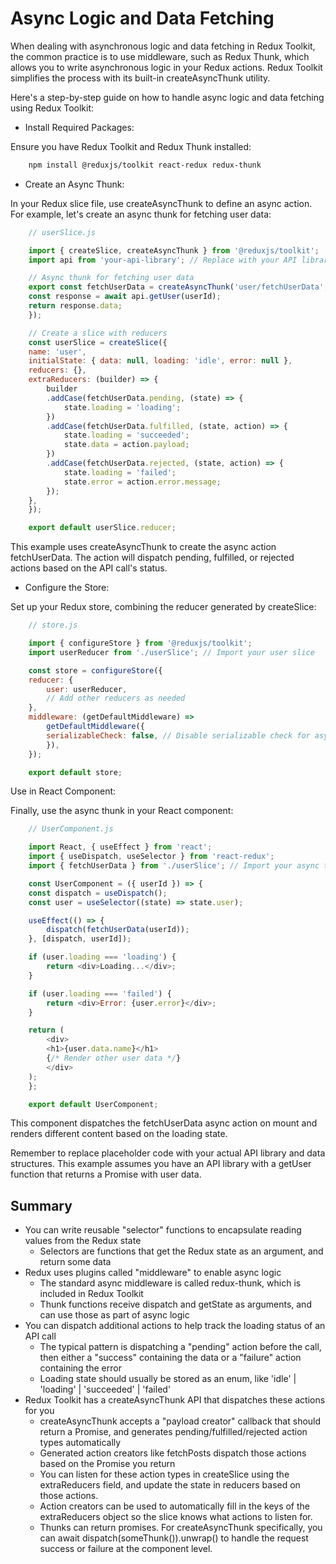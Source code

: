 # Async Logic and Data Fetching

When dealing with asynchronous logic and data fetching in Redux Toolkit, the common practice is to use middleware, such as Redux Thunk, which allows you to write asynchronous logic in your Redux actions. Redux Toolkit simplifies the process with its built-in createAsyncThunk utility.

Here's a step-by-step guide on how to handle async logic and data fetching using Redux Toolkit:

* Install Required Packages:

Ensure you have Redux Toolkit and Redux Thunk installed:

```bash
    npm install @reduxjs/toolkit react-redux redux-thunk
```

* Create an Async Thunk:

In your Redux slice file, use createAsyncThunk to define an async action. For example, let's create an async thunk for fetching user data:

```javascript
    // userSlice.js

    import { createSlice, createAsyncThunk } from '@reduxjs/toolkit';
    import api from 'your-api-library'; // Replace with your API library

    // Async thunk for fetching user data
    export const fetchUserData = createAsyncThunk('user/fetchUserData', async (userId) => {
    const response = await api.getUser(userId);
    return response.data;
    });

    // Create a slice with reducers
    const userSlice = createSlice({
    name: 'user',
    initialState: { data: null, loading: 'idle', error: null },
    reducers: {},
    extraReducers: (builder) => {
        builder
        .addCase(fetchUserData.pending, (state) => {
            state.loading = 'loading';
        })
        .addCase(fetchUserData.fulfilled, (state, action) => {
            state.loading = 'succeeded';
            state.data = action.payload;
        })
        .addCase(fetchUserData.rejected, (state, action) => {
            state.loading = 'failed';
            state.error = action.error.message;
        });
    },
    });

    export default userSlice.reducer;
```

This example uses createAsyncThunk to create the async action fetchUserData. The action will dispatch pending, fulfilled, or rejected actions based on the API call's status.

* Configure the Store:

Set up your Redux store, combining the reducer generated by createSlice:

```javascript
    // store.js

    import { configureStore } from '@reduxjs/toolkit';
    import userReducer from './userSlice'; // Import your user slice

    const store = configureStore({
    reducer: {
        user: userReducer,
        // Add other reducers as needed
    },
    middleware: (getDefaultMiddleware) =>
        getDefaultMiddleware({
        serializableCheck: false, // Disable serializable check for async actions
        }),
    });

    export default store;
```

Use in React Component:

Finally, use the async thunk in your React component:

```javascript
    // UserComponent.js

    import React, { useEffect } from 'react';
    import { useDispatch, useSelector } from 'react-redux';
    import { fetchUserData } from './userSlice'; // Import your async thunk

    const UserComponent = ({ userId }) => {
    const dispatch = useDispatch();
    const user = useSelector((state) => state.user);

    useEffect(() => {
        dispatch(fetchUserData(userId));
    }, [dispatch, userId]);

    if (user.loading === 'loading') {
        return <div>Loading...</div>;
    }

    if (user.loading === 'failed') {
        return <div>Error: {user.error}</div>;
    }

    return (
        <div>
        <h1>{user.data.name}</h1>
        {/* Render other user data */}
        </div>
    );
    };

    export default UserComponent;
```

This component dispatches the fetchUserData async action on mount and renders different content based on the loading state.

Remember to replace placeholder code with your actual API library and data structures. This example assumes you have an API library with a getUser function that returns a Promise with user data.

## Summary

* You can write reusable "selector" functions to encapsulate reading values from the Redux state
  * Selectors are functions that get the Redux state as an argument, and return some data
* Redux uses plugins called "middleware" to enable async logic
  * The standard async middleware is called redux-thunk, which is included in Redux Toolkit
  * Thunk functions receive dispatch and getState as arguments, and can use those as part of async logic
* You can dispatch additional actions to help track the loading status of an API call
  * The typical pattern is dispatching a "pending" action before the call, then either a "success" containing the data or a "failure" action containing the error
  * Loading state should usually be stored as an enum, like 'idle' | 'loading' | 'succeeded' | 'failed'
* Redux Toolkit has a createAsyncThunk API that dispatches these actions for you
  * createAsyncThunk accepts a "payload creator" callback that should return a Promise, and generates pending/fulfilled/rejected action types automatically
  * Generated action creators like fetchPosts dispatch those actions based on the Promise you return
  * You can listen for these action types in createSlice using the extraReducers field, and update the state in reducers based on those actions.
  * Action creators can be used to automatically fill in the keys of the extraReducers object so the slice knows what actions to listen for.
  * Thunks can return promises. For createAsyncThunk specifically, you can await dispatch(someThunk()).unwrap() to handle the request success or failure at the component level.
